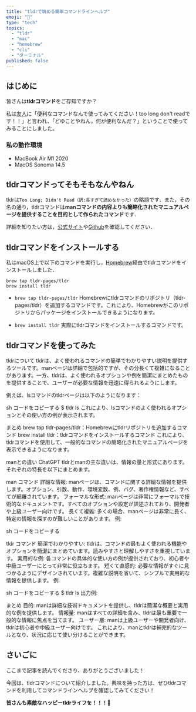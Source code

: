 ```yaml
---
title: "tldrで眺める簡単コマンドラインヘルプ"
emoji: "👀"
type: "tech"
topics:
  - "tldr"
  - "mac"
  - "homebrew"
  - "cli"
  - "ターミナル"
published: false
---
```


## はじめに

皆さんは**tldrコマンド**をご存知ですか？

私は[友人](https://zenn.dev/niyu)に「便利なコマンドなんで使ってみてください！too long don't readです！！」と言われ、「どゆことやねん，何が便利なんだ？」ということで使ってみることにしました。

### 私の動作環境

- MacBook Air M1 2020
- MacOS Sonoma 14.5

## tldrコマンドってそもそもなんやねん

tldrは`Too Long; Didn't Read（訳:長すぎて読めなかった）`の略語です．また，その名の通り，tldrコマンドは**manコマンドの内容よりも簡略化されたマニュアルページを提供することを目的として作られたコマンド**です．

詳細を知りたい方は，[公式サイト](https://tldr.sh/)や[Github](https://github.com/tldr-pages/tldr)を確認してください．

## tldrコマンドをインストールする

私はmacOS上で以下のコマンドを実行し，[Homebrew](https://formulae.brew.sh/formula/tldr)経由でtldrコマンドをインストールしました．

```
brew tap tldr-pages/tldr
brew install tldr
```

- `brew tap tldr-pages/tldr`
Homebrewにtldrコマンドのリポジトリ（tldr-pages/tldr）を追加するコマンドです。これにより、Homebrewがこのリポジトリからパッケージをインストールできるようになります。

- `brew install tldr`
実際にtldrコマンドをインストールするコマンドです。

## tldrコマンドを使ってみた

tldrについて
tldrは、よく使われるコマンドの簡単でわかりやすい説明を提供するツールです。manページは詳細で包括的ですが、その分長くて複雑になることがあります。一方、tldrは、よく使われるオプションや例を簡潔にまとめたものを提供することで、ユーザーが必要な情報を迅速に得られるようにします。

例えば、lsコマンドのtldrページは以下のようになります：

sh
コードをコピーする
$ tldr ls
これにより、lsコマンドのよく使われるオプションとその使い方の例が表示されます。

まとめ
brew tap tldr-pages/tldr：Homebrewにtldrリポジトリを追加するコマンド
brew install tldr：tldrコマンドをインストールするコマンド
これにより、tldrコマンドを使用して、一般的なコマンドの簡略化されたマニュアルページを表示できるようになります。

manとの違い
ChatGPT
tldrとmanの主な違いは、情報の量と形式にあります。それぞれの特長を以下にまとめます。

man コマンド
詳細な情報: manページは、コマンドに関する詳細な情報を提供します。オプション、引数、動作、環境変数、例、バグ、著作権情報など、すべてが網羅されています。
フォーマルな形式: manページは非常にフォーマルで技術的なドキュメントです。すべてのオプションや設定が詳述されており、開発者や上級ユーザー向けです。
長くて複雑: 多くの場合、manページは非常に長く、特定の情報を探すのが難しいことがあります。
例:

sh
コードをコピーする

tldr コマンド
簡潔でわかりやすい: tldrは、コマンドの最もよく使われる機能やオプションを簡潔にまとめています。読みやすさと理解しやすさを重視しています。
実用的な例: 各コマンドの具体的な使い方の例が提供されており、初心者や中級ユーザーにとって非常に役立ちます。
短くて直感的: 必要な情報がすぐに見つかるようにデザインされています。複雑な説明を省いて、シンプルで実用的な情報を提供します。
例:

sh
コードをコピーする
$ tldr ls
出力例:


まとめ
目的: manは詳細な技術ドキュメントを提供し、tldrは簡潔な概要と実用的な例を提供します。
情報量: manはすべての詳細を含み、tldrは最も重要で一般的な情報に焦点を当てます。
ユーザー層: manは上級ユーザーや開発者向け、tldrは初心者や中級ユーザー向けです。
これにより、manとtldrは補完的なツールとなり、状況に応じて使い分けることができます。



## さいごに

ここまで記事を読んでくださり、ありがとうございました！

今回は、tldrコマンドについて紹介しました。興味を持った方は、ぜひtldrコマンドを利用してコマンドラインヘルプを確認してみてください！

**皆さんも素敵なハッピーtldrライフを！！！🌸**

